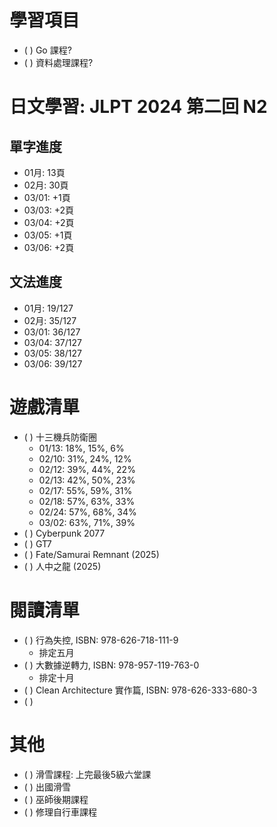 
# 學習項目

- ( ) Go 課程?
- ( ) 資料處理課程?

# 日文學習: JLPT 2024 第二回 N2

## 單字進度

- 01月: 13頁
- 02月: 30頁
- 03/01: +1頁
- 03/03: +2頁
- 03/04: +2頁
- 03/05: +1頁
- 03/06: +2頁

## 文法進度

- 01月: 19/127
- 02月: 35/127
- 03/01: 36/127
- 03/04: 37/127
- 03/05: 38/127
- 03/06: 39/127

# 遊戲清單

- ( ) 十三機兵防衛圈
  - 01/13: 18%, 15%, 6%
  - 02/10: 31%, 24%, 12%
  - 02/12: 39%, 44%, 22%
  - 02/13: 42%, 50%, 23%
  - 02/17: 55%, 59%, 31%
  - 02/18: 57%, 63%, 33%
  - 02/24: 57%, 68%, 34%
  - 03/02: 63%, 71%, 39%
- ( ) Cyberpunk 2077
- ( ) GT7
- ( ) Fate/Samurai Remnant (2025)
- ( ) 人中之龍 (2025)

# 閱讀清單

- ( ) 行為失控, ISBN: 978-626-718-111-9
  - 排定五月
- ( ) 大數據逆轉力, ISBN: 978-957-119-763-0
  - 排定十月
- ( ) Clean Architecture 實作篇, ISBN: 978-626-333-680-3
- ( )

# 其他

- ( ) 滑雪課程: 上完最後5級六堂課
- ( ) 出國滑雪
- ( ) 巫師後期課程
- ( ) 修理自行車課程
